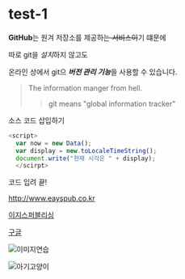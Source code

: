 # test-1

**GitHub**는 원겨 저장소를 제공하~~는 서비스이~~기 떄문에

따로 git을 *설치*하지 않고도

온라인 상에서 git으 ***버전 관리 기능***을 사용할 수 있습니다.

> The information manger from hell.
>> git means "global information tracker"

소스 코드 삽입하기

```javascript
<script>
  var now = new Data();
  var display = new.toLocaleTimeString();
  document.write("현재 시각은 " + display);
  </scirpt>
```
  
  코드 입려 끝!

<http://www.eayspub.co.kr>

[이지스퍼블리싱](http://www.eayspub.co.kr)

[구글](https://google.com, "검색 사이트")

![이미지연습](https://m.blog.naver.com/ohminho/220662888889?view=img_2)

![아기고양이](./images/이미지2.jpeg)
